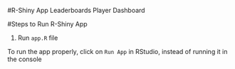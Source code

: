 #R-Shiny App
Leaderboards
Player Dashboard 

#Steps to Run R-Shiny App
1. Run `app.R` file

To run the app properly, click on `Run App` in RStudio, instead of running it in the console
